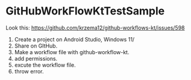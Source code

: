# GitHubWorkFlowKtTestSample
Look this:
https://github.com/krzema12/github-workflows-kt/issues/598

1. Create a project on Android Studio, Windows 11/
2. Share on GItHub.
3. Make a workflow file with github-workflow-kt.
4. add permissions.
5. excute the workflow file.
6. throw error.
